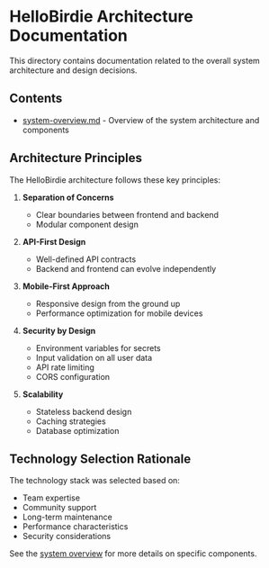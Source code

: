 # HelloBirdie Architecture Documentation

This directory contains documentation related to the overall system architecture and design decisions.

## Contents

- [system-overview.md](./system-overview.md) - Overview of the system architecture and components

## Architecture Principles

The HelloBirdie architecture follows these key principles:

1. **Separation of Concerns**
   - Clear boundaries between frontend and backend
   - Modular component design

2. **API-First Design**
   - Well-defined API contracts
   - Backend and frontend can evolve independently

3. **Mobile-First Approach**
   - Responsive design from the ground up
   - Performance optimization for mobile devices

4. **Security by Design**
   - Environment variables for secrets
   - Input validation on all user data
   - API rate limiting
   - CORS configuration

5. **Scalability**
   - Stateless backend design
   - Caching strategies
   - Database optimization

## Technology Selection Rationale

The technology stack was selected based on:

- Team expertise
- Community support
- Long-term maintenance
- Performance characteristics
- Security considerations

See the [system overview](./system-overview.md) for more details on specific components.
